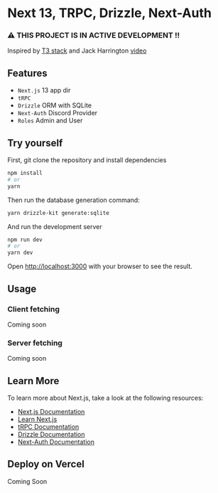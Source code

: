 

# Next 13, TRPC, Drizzle, Next-Auth
### ⚠️ THIS PROJECT IS IN ACTIVE DEVELOPMENT !!

Inspired by [T3 stack](https://create.t3.gg/) and Jack Harrington [video](https://www.youtube.com/watch?v=qCLV0Iaq9zU&t=569s)


## Features 
- ``Next.js`` 13 app dir 
- `tRPC` 
- ``Drizzle`` ORM with SQLite 
- ``Next-Auth`` Discord Provider
- ``Roles`` Admin and User

## Try yourself
First, git clone the repository and install dependencies

```bash
npm install
# or
yarn

```

Then run the database generation command:

```bash
yarn drizzle-kit generate:sqlite
```

And run the development server

```bash
npm run dev
# or
yarn dev
```

Open [http://localhost:3000](http://localhost:3000) with your browser to see the result.


## Usage

### Client fetching

Coming soon

### Server fetching

Coming soon


## Learn More

To learn more about Next.js, take a look at the following resources:

- [Next.js Documentation](https://nextjs.org/docs) 
- [Learn Next.js](https://nextjs.org/learn) 
- [tRPC Documentation](https://trpc.io/docs/)
- [Drizzle Documentation](https://orm.drizzle.team/)
- [Next-Auth Documentation](https://next-auth.js.org/)


## Deploy on Vercel

Coming Soon
